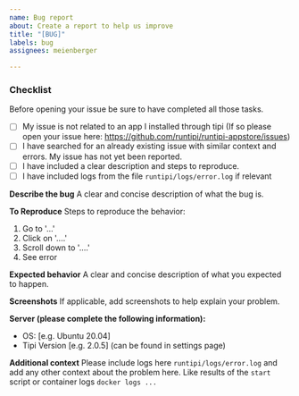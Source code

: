 ```yaml
---
name: Bug report
about: Create a report to help us improve
title: "[BUG]"
labels: bug
assignees: meienberger

---
```


### Checklist
Before opening your issue be sure to have completed all those tasks.
- [ ] My issue is not related to an app I installed through tipi (If so please open your issue here: https://github.com/runtipi/runtipi-appstore/issues)
- [ ] I have searched for an already existing issue with similar context and errors. My issue has not yet been reported.
- [ ] I have included a clear description and steps to reproduce.
- [ ] I have included logs from the file `runtipi/logs/error.log` if relevant

**Describe the bug**
A clear and concise description of what the bug is.

**To Reproduce**
Steps to reproduce the behavior:
1. Go to '...'
2. Click on '....'
3. Scroll down to '....'
4. See error

**Expected behavior**
A clear and concise description of what you expected to happen.

**Screenshots**
If applicable, add screenshots to help explain your problem.

**Server (please complete the following information):**
 - OS: [e.g. Ubuntu 20.04]
 - Tipi Version [e.g. 2.0.5] (can be found in settings page)

**Additional context**
Please include logs here `runtipi/logs/error.log` and add any other context about the problem here. Like results of the `start` script or container logs `docker logs ...`

